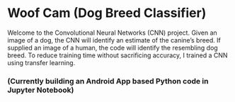 # Woof Cam (Dog Breed Classifier)

Welcome to the Convolutional Neural Networks (CNN) project. Given an image of a dog, the CNN will identify an estimate of the canine’s breed. If supplied an image of a human, the code will identify the resembling dog breed. To reduce training time without sacrificing accuracy, I trained a CNN using transfer learning. 

### (Currently building an Android App based Python code in Jupyter Notebook)
